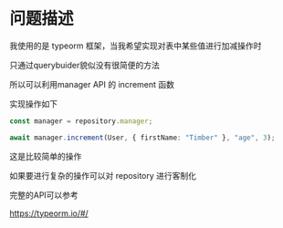 问题描述
=======

我使用的是 typeorm 框架，当我希望实现对表中某些值进行加减操作时

只通过querybuider貌似没有很简便的方法

所以可以利用manager API 的 increment 函数

实现操作如下

```typescript
const manager = repository.manager;

await manager.increment(User, { firstName: "Timber" }, "age", 3);
```

这是比较简单的操作

如果要进行复杂的操作可以对 repository 进行客制化

完整的API可以参考

<https://typeorm.io/#/>
